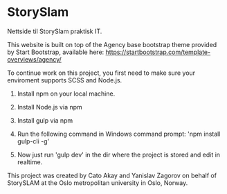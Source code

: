 # StorySlam
Nettside til StorySlam praktisk IT.

This website is built on top of the Agency base bootstrap theme provided by Start Bootstrap, available here: https://startbootstrap.com/template-overviews/agency/

To continue work on this project, you first need to make sure your enviroment supports SCSS and Node.js.

1. Install npm on your local machine.

2. Install Node.js via npm

3. Install gulp via npm

4. Run the following command in Windows command prompt: 'npm install gulp-cli -g'

5. Now just run 'gulp dev' in the dir where the project is stored and edit in realtime. 


This project was created by Cato Akay and Yanislav Zagorov on behalf of StorySLAM at the Oslo metropolitan university in Oslo, Norway. 